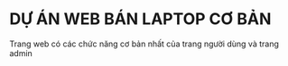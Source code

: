 # DỰ ÁN WEB BÁN LAPTOP CƠ BẢN
Trang web có các chức năng cơ bản nhất của trang người dùng và trang admin
